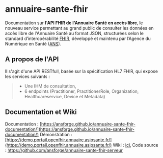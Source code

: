 # annuaire-sante-fhir 

Documentation sur <B>l'API FHIR de l'Annuaire Santé en accès libre</B>, le nouveau service permettant au grand public de consulter les données en accès libre de l'Annuaire Santé au format JSON, structurées selon le standard d’interopérabilité [FHIR](https://www.hl7.org/fhir/), développé et maintenu par l’Agence du Numérique en Santé ([ANS](https://esante.gouv.fr/)).

## A propos de l'API
Il s'agit d'une API RESTfull, basée sur la spécification HL7 FHIR, qui expose les services suivants : 
> - Une IHM de consultation, 
> - 6 endpoints (Practitioner, PractitionerRole, Organization, Healthcareservice, Device et Metadata)

## Documentation et Wiki
Documentation : [https://ansforge.github.io/annuaire-sante-fhir-documentation/](https://ansforge.github.io/annuaire-sante-fhir-documentation/)
Démonstration : [https://demo.portail.openfhir.annuaire.asipsante.fr/](https://demo.portail.openfhir.annuaire.asipsante.fr/)
Wiki : [ici.](https://github.com/ansforge/annuairESANTE-API-KEY-openfhir/wiki)
Code source : https://github.com/ansforge/annuaire-sante-fhir-serveur
